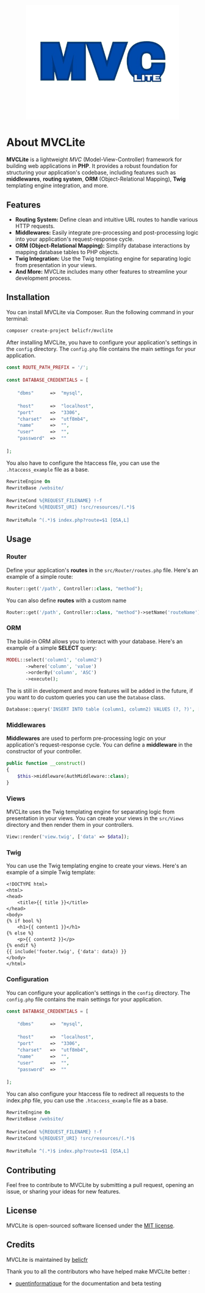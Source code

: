 <p align="center"><img src="src/Resources/Medias/logo.png" width="400" alt="Laravel Logo"></p>


# About MVCLite 

**MVCLite** is a lightweight *MVC* (Model-View-Controller) framework for building web applications in **PHP**. It provides a robust foundation for structuring your application's codebase, including features such as **middlewares**, **routing system**, **ORM** (Object-Relational Mapping), **Twig** templating engine integration, and more.

## Features

- **Routing System:** Define clean and intuitive URL routes to handle various HTTP requests.
- **Middlewares:** Easily integrate pre-processing and post-processing logic into your application's request-response cycle.
- **ORM (Object-Relational Mapping):** Simplify database interactions by mapping database tables to PHP objects.
- **Twig Integration:** Use the Twig templating engine for separating logic from presentation in your views.
- **And More:** MVCLite includes many other features to streamline your development process.

## Installation

You can install MVCLite via Composer. Run the following command in your terminal:

```bash
composer create-project belicfr/mvclite
```

After installing MVCLite, you have to configure your application's settings in the `config` directory. The `config.php` file contains the main settings for your application.

```php
const ROUTE_PATH_PREFIX = '/';

const DATABASE_CREDENTIALS = [

    "dbms"      =>  "mysql",

    "host"      =>  "localhost",
    "port"      =>  "3306",
    "charset"   =>  "utf8mb4",
    "name"      =>  "",
    "user"      =>  "",
    "password"  =>  ""

];
```

You also have to configure the htaccess file, you can use the `.htaccess_example` file as a base.

```apache
RewriteEngine On
RewriteBase /website/

RewriteCond %{REQUEST_FILENAME} !-f
RewriteCond %{REQUEST_URI} !src/resources/(.*)$

RewriteRule ^(.*)$ index.php?route=$1 [QSA,L]
```

## Usage

### Router

Define your application's **routes** in the `src/Router/routes.php` file. Here's an example of a simple route:

```php
Router::get('/path', Controller::class, "method");
```

You can also define **routes** with a custom name 
```php
Router::get('/path', Controller::class, "method")->setName('routeName');
```

### ORM

The build-in ORM allows you to interact with your database. Here's an example of a simple **SELECT** query:

```php
MODEL::select('column1', 'column2')
       ->where('column', 'value')
       ->orderBy('column', 'ASC')
       ->execute();
```

The is still in development and more features will be added in the future, if you want to do custom queries you can use the `Database` class.

```php	
Database::query('INSERT INTO table (column1, column2) VALUES (?, ?)', ['value1', 'value2']);
```

### Middlewares

**Middlewares** are used to perform pre-processing  logic on your application's request-response cycle. You can define a **middleware** in the constructor of your controller.

```php
public function __construct()
{
    $this->middleware(AuthMiddleware::class);
}
```

### Views

MVCLite uses the Twig templating engine for separating logic from presentation in your views. You can create your views in the `src/Views` directory and then render them in your controllers.

```php
View::render('view.twig', ['data' => $data]);
```

### Twig

You can use the Twig templating engine to create your views. Here's an example of a simple Twig template:

```twig
<!DOCTYPE html>
<html>
<head>
    <title>{{ title }}</title>
</head>
<body>
{% if bool %}
    <h1>{{ content1 }}</h1>
{% else %}
    <p>{{ content2 }}</p>
{% endif %}
{{ include('footer.twig', {'data': data}) }}
</body>
</html>
```

### Configuration

You can configure your application's settings in the `config` directory. The `config.php` file contains the main settings for your application.

```php
const DATABASE_CREDENTIALS = [

    "dbms"      =>  "mysql",

    "host"      =>  "localhost",
    "port"      =>  "3306",
    "charset"   =>  "utf8mb4",
    "name"      =>  "",
    "user"      =>  "",
    "password"  =>  ""

];
```

You can also configure your htaccess file to redirect all requests to the index.php file, you can use the `.htaccess_example` file as a base.

```apache
RewriteEngine On
RewriteBase /website/

RewriteCond %{REQUEST_FILENAME} !-f
RewriteCond %{REQUEST_URI} !src/resources/(.*)$

RewriteRule ^(.*)$ index.php?route=$1 [QSA,L]
```



## Contributing

Feel free to contribute to MVCLite by submitting a pull request, opening an issue, or sharing your ideas for new features.

## License

MVCLite is open-sourced software licensed under the [MIT license](https://opensource.org/licenses/MIT).

## Credits

MVCLite is maintained by [belicfr](https://github.com/belicfr)

Thank you to all the contributors who have helped make MVCLite better : 
- [quentinformatique](https://github.com/quentinformatique) for the documentation and beta testing 
